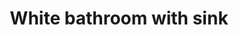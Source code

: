 ---
title: "White bathroom with sink"
image: "src/img/WhatsApp Image 2021-10-09 at 7.34.57 PM.webp"
tag:
- bathroom
- homepage
---